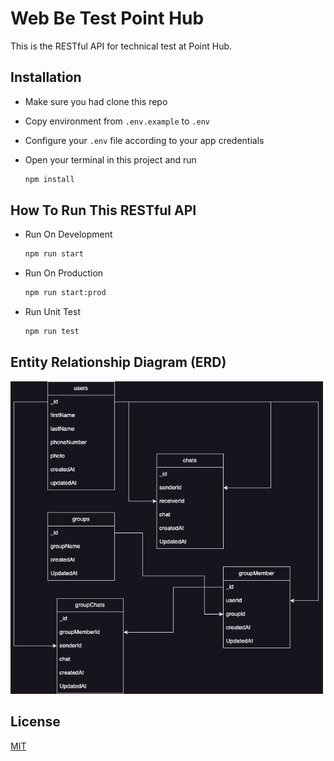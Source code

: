 # Web Be Test Point Hub

This is the RESTful API for technical test at Point Hub.

## Installation 

- Make sure you had clone this repo
- Copy environment from `.env.example` to `.env`
- Configure your `.env` file according to your app credentials
- Open your terminal in this project and run 

	```bash
	npm install
	```

## How To Run This RESTful API

- Run On Development

	```bash
	npm run start
	```

- Run On Production

	```bash
	npm run start:prod
	```

- Run Unit Test

	```bash
	npm run test
	```

## Entity Relationship Diagram (ERD)

[<img src="screenshoot/erd.drawio.png" width="500" height="500" />](screenshoot/erd.drawio.png)

## License
[MIT](https://choosealicense.com/licenses/mit/)